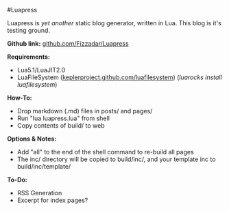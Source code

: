 #Luapress

Luapress is *yet another* static blog generator, written in Lua. This blog is it's testing ground.

**Github link:** [github.com/Fizzadar/Luapress](http://github.com/Fizzadar/Luapress)

**Requirements:**

+ Lua5.1/LuaJIT2.0
+ LuaFileSystem ([keplerproject.github.com/luafilesystem](http://keplerproject.github.com/luafilesystem)) (*luarocks install luafilesystem*)

**How-To:**

+ Drop markdown (.md) files in posts/ and pages/
+ Run "lua luapress.lua" from shell
+ Copy contents of build/ to web

**Options & Notes:**

+ Add "all" to the end of the shell command to re-build all pages
+ The inc/ directory will be copied to build/inc/, and your template inc to build/inc/template/

**To-Do:**

+ RSS Generation
+ Excerpt for index pages?